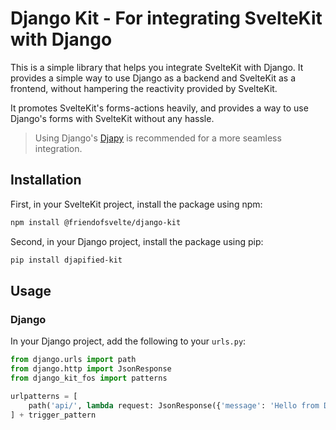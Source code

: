 # Django Kit - For integrating SvelteKit with Django

This is a simple library that helps you integrate SvelteKit with Django. It provides a simple way to
use Django as a backend and SvelteKit as a frontend, without hampering the reactivity provided by
SvelteKit.

It promotes SvelteKit's forms-actions heavily, and provides a way to use Django's forms with SvelteKit
without any hassle.

> Using Django's [Djapy](https://djapy.io/) is recommended for a more seamless integration.

## Installation

First, in your SvelteKit project, install the package using npm:

```bash
npm install @friendofsvelte/django-kit
```

Second, in your Django project, install the package using pip:

```bash
pip install djapified-kit
```

## Usage

### Django

In your Django project, add the following to your `urls.py`:

```python
from django.urls import path
from django.http import JsonResponse
from django_kit_fos import patterns

urlpatterns = [
    path('api/', lambda request: JsonResponse({'message': 'Hello from Django!'})),
] + trigger_pattern
```

